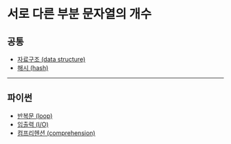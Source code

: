 # 서로 다른 부분 문자열의 개수

## 공통
* [자료구조 (data structure)](https://github.com/Khamax4mr/Backjoon-edition/wiki/%EC%9E%90%EB%A3%8C%EA%B5%AC%EC%A1%B0-(data-structure)#%EB%B0%B0%EC%97%B4)
* [해시 (hash)](https://github.com/Khamax4mr/Backjoon-edition/wiki/%ED%95%B4%EC%8B%9C-(hash))

***

## 파이썬
* [반복문 (loop)](https://github.com/Khamax4mr/Backjoon-edition/wiki/%EB%B0%98%EB%B3%B5%EB%AC%B8-(loop)#%ED%8C%8C%EC%9D%B4%EC%8D%AC%EC%9D%98-%EB%B0%98%EB%B3%B5%EB%AC%B8)
* [입출력 (I/O)](https://github.com/Khamax4mr/Backjoon-edition/wiki/%EC%9E%85%EC%B6%9C%EB%A0%A5-(I-O))
* [컴프리헨션 (comprehension)](https://github.com/Khamax4mr/Backjoon-edition/wiki/%EC%BB%B4%ED%94%84%EB%A6%AC%ED%97%A8%EC%85%98-(comprehension)#%ED%8C%8C%EC%9D%B4%EC%8D%AC%EC%9D%98-%EC%BB%B4%ED%94%84%EB%A6%AC%ED%97%A8%EC%85%98)